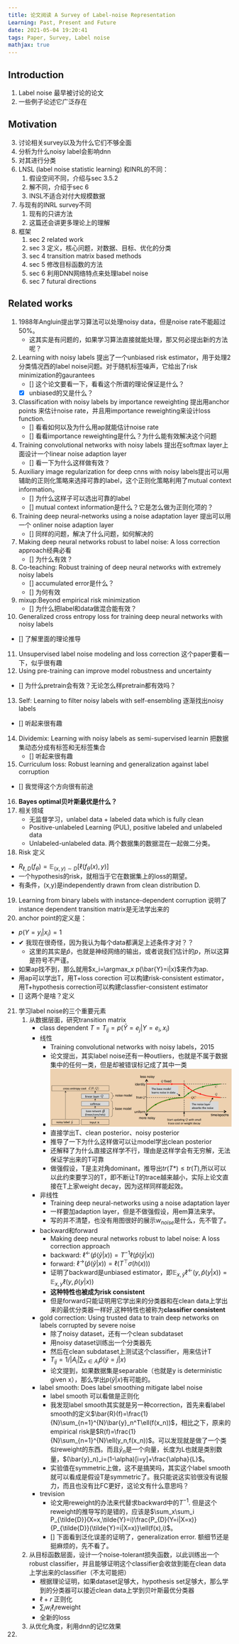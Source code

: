 ```yaml
---
title: 论文阅读 A Survey of Label-noise Representation
Learning: Past, Present and Future
date: 2021-05-04 19:20:41
tags: Paper, Survey, Label noise
mathjax: true
---
```


## Introduction
1. Label noise 最早被讨论的论文
2. 一些例子论述它广泛存在

## Motivation

3. 讨论相关survey以及为什么它们不够全面
4. 分析为什么noisy label会影响dnn
5. 对其进行分类
6. LNSL (label noise statistic learning) 和INRL的不同：
   1. 假设空间不同，介绍与sec 3.5.2
   2. 解不同，介绍于sec 6
   3. INSL不适合对付大规模数据
7. 与现有的INRL survey不同
   1. 现有的只讲方法
   2. 这篇还会讲更多理论上的理解
8. 框架
   1. sec 2 related work
   2. sec 3 定义，核心问题，对数据、目标、优化的分类
   3. sec 4 transition matrix based methods
   4. sec 5 修改目标函数的方法
   5. sec 6 利用DNN网络特点来处理label noise
   6. sec 7 futural directions

## Related works
1. 1988年Angluin提出学习算法可以处理noisy data，但是noise rate不能超过50%。
    - 这其实是有问题的，如果学习算法直接就能处理，那又何必提出新的方法呢？
2. Learning with noisy labels 提出了一个unbiased risk estimator，用于处理2分类情况西的label noise问题。对于随机标签噪声，它给出了risk minimization的gaurantees
    - [] 这个论文要看一下，看看这个所谓的理论保证是什么？
    - [x] unbiased的又是什么？
3. Classification with noisy labels by importance reweighting 提出用anchor points 来估计noise rate，并且用importance reweighting来设计loss function.
    - [] 看看如何以及为什么用ap就能估计noise rate 
    - [] 看看importance reweighting是什么？为什么能有效解决这个问题
4. Training convolutional networks with noisy labels 提出在softmax layer上面设计一个linear noise adaption layer
   - [] 看一下为什么这样做有效？
5. Auxiliary image regularization for deep cnns with noisy labels提出可以用辅助的正则化策略来选择可靠的label，这个正则化策略利用了mutual context information。
   - [] 为什么这样子可以选出可靠的label
   - [] mutual context information是什么？它是怎么做为正则化项的？
6. Training deep neural-networks using a noise adaptation layer 提出可以用一个 onliner noise adaption layer
   - [] 同样的问题，解决了什么问题，如何解决的
7. Making deep neural networks robust to label noise: A loss correction approach经典必看
   - [] 为什么有效？
8. Co-teaching: Robust training of deep neural networks with extremely noisy labels
   - [] accumulated error是什么？
   - [] 为何有效
9. mixup:Beyond empirical risk minimization
   - [] 为什么把label和data做混合能有效？
10. Generalized cross entropy loss for training deep neural networks with noisy labels
   - [] 了解里面的理论推导
11. Unsupervised label noise modeling and loss correction 这个paper要看一下，似乎很有趣
12. Using pre-training can improve model robustness and uncertainty
   - [] 为什么pretrain会有效？无论怎么样pretrain都有效吗？
13. Self: Learning to filter noisy labels with self-ensembling 逐渐找出noisy labels
   - [] 听起来很有趣
14. Dividemix: Learning with noisy labels as semi-supervised learnin 把数据集动态分成有标签和无标签集合
    - [] 听起来很有趣
15. Curriculum loss: Robust learning and generalization against label corruption
   - [] 我觉得这个方向很有前途
16. **Bayes optimal贝叶斯最优是什么？**
17. 相关领域
    - 无监督学习，unlabel data + labeled data which is fully clean
    - Positive-unlabeled Learning (PUL), positive labeled and unlabeled data
    - Unlabeled-unlabeled data. 两个数据集的数据混在一起做二分类。
18. Risk 定义
   - $R_{\ell,D}(f_\theta)=\mathbb{E}_{(x,y)\sim D}[\ell(f_\theta(x),y)]$
   - 一个hypothesis的risk，就相当于它在数据集上的loss的期望。
   - 有条件，(x,y)是independently drawn from clean distribution D.
19. Learning from binary labels with instance-dependent corruption 说明了instance dependent transition matrix是无法学出来的
20. anchor point的定义是：
   - $p(Y=y_i|x_i)=1$
   - ✔ 我现在很奇怪，因为我认为每个data都满足上述条件才对？？
     - 这里的其实是$\hat{p}$，也就是神经网络的输出，或者说我们估计的$p$，所以这算是符号不严谨。
   - 如果ap找不到，那么就用$x_i=\argmax_x p(\bar{Y}=i|x)$来作为ap.
   - 用ap可以学出T，用T+loss corection 可以构建risk-consistent estimator，用T+hypothesis correction可以构建classfier-consistent estimator
   - [] 这两个是啥？定义
21. 学习label noise的三个重要元素
    1.  从数据层面，研究transition matrix
          - class dependent  $T =T_{ij}=p(\bar{Y}=e_j|Y=e_i,x_i)$
          - 线性
              - Training convolutional networks with noisy labels，2015
              - 论文提出，其实label noise还有一种outliers，也就是不属于数据集中的任何一类，但是却被错误标记成了其中一类
              -  ![网络结构](/images/8ca5d670c81290d50f7aed5509b64a7a4483451c717ddd6b5570e8d1b433382d.png)  
              -  直接学出T、clean posterior、noisy posterior
              -  推导了一下为什么这样做可以让model学出clean posterior
              -  还解释了为什么直接这样学不行，理由是这样学会有无穷解，无法保证学出来的T可靠
              -  做强假设，T是主对角dominant，推导出$tr(T*)\le tr(T)$,所以可以以此约束要学习的T，即不断让T的trace越来越小，实际上论文直接在T上家weight decay，因为这样同样能起效。
          - 非线性
               - Training deep neural-networks using a noise adaptation layer
               - 一样要加adaption layer，但是不做强假设，用em算法来学。
               - 写的并不清楚，也没有用图很好的展示$w_{noise}$是什么，先不管了。
          - backward和forward
               -  Making deep neural networks robust to label noise: A loss correction approach
               -  backward: $\ell^{\leftarrow}(\hat{p}(\tilde{y}|x))=T^{-1}\ell(\hat{p}(\tilde{y}|x))$
               -  forward: $\ell^{\rightarrow}(\hat{p}(\tilde{y}|x))=\ell(T^{\top}\sigma(h(x)))$
               -  证明了backward是unbiased estimator，即$\mathbb{E}_{x,\tilde{y}}\ell^{\leftarrow}(y,\hat{p}(y|x))=\mathbb{E}_{x,y}\ell(y,\hat{p}(y|x))$
               -  **这种特性也被成为risk consistent**
               -  但是forward只能证明用它学出来的分类器和在clean data上学出来的最优分类器一样好,这种特性也被称为**classifier consistent**
          -  gold correction: Using trusted data to train deep networks on labels corrupted by severe noise
                -  除了noisy dataset，还有一个clean subdataset
                -  用noisy dataset训练出一个分类器先
                -  然后在clean subdataset上测试这个classifier，用来估计T
                -  $T_{ij}=1/|A_i|\sum_{x\in A_i}\hat{p}(\tilde{y}=j|x)$
                -  论文提到，如果数据集是separable（也就是y is deterministic given x），那么学出$p(\tilde{y}|x)$有可能的。
          -  label smooth: Does label smoothing mitigate label noise
                -  label smooth 可以看做是正则化
                -  我发现label smooth其实就是另一种correction，首先来看label smooth的定义$\bar{R}(f)=\frac{1}{N}\sum_{n=1}^{N}\bar{y}_n^T\ell(f(x_n))$，相比之下，原来的empirical risk是$R(f)=\frac{1}{N}\sum_{n=1}^{N}\ell(y_n,f(x_n))$。可以发现就是做了一个类似reweight的东西。而且$\bar{y}_n$是一个向量，长度为L也就是类别数量，$(\bar{y}_n)_i=(1-\alpha)[i=y]+\frac{\alpha}{L}$。
                -  实验值在symmetric上做，这不是搞笑吗，其实这个label smooth就可以看成是假设T是symmetric了。我只能说这实验很没有说服力，而且也没有比FC更好，这论文有什么意思吗？
          -  trevision
                -  论文用reweight的办法来代替求backward中的$T^{-1}$. 但是这个reweight的推导写的是错的，应该是$\sum_x\sum_i P_{\tilde{D}}(X=x,\tilde{Y}=i)\frac{P_{D}(Y=i|X=x)}{P_{\tilde{D}}(\tilde{Y}=i|X=x)}\ell(f(x),i)$。
                -  [] 下面看到泛化误差的证明了，generalization error. 额细节还是挺麻烦的，先不看了。
    2.  从目标函数层面，设计一个noise-tolerant损失函数，以此训练出一个robust classifier，并且能够证明这个classifier会收敛到能在clean data上学出来的classifier（不太可能把）
          - 根据理论证明，如果dataset足够大，hypothesis set足够大，那么学到的分类器可以接近clean data上学到贝叶斯最优分类器
          - $\ell + r$ 正则化
          - $\sum_i w_i\ell_i$reweight
          - 全新的loss
    3.  从优化角度，利用dnn的记忆效果
22. 
